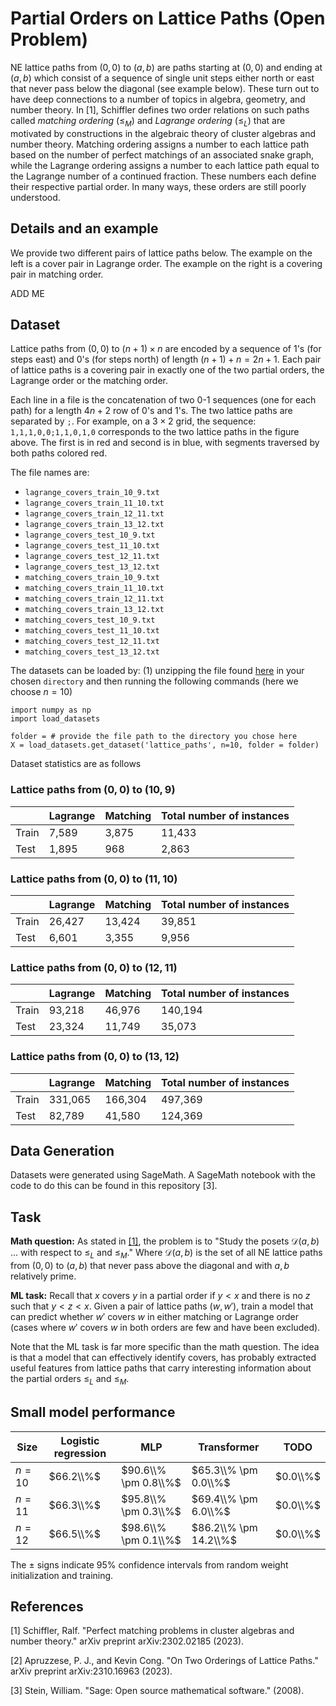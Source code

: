 # Partial Orders on Lattice Paths (Open Problem)

NE lattice paths from $(0, 0)$ to $(a, b)$ are paths starting at $(0,0)$ and ending at $(a,b)$ which consist of a sequence of single unit steps either north or east  that never pass below the diagonal (see example below). These turn out to have deep connections to a number of topics in algebra, geometry, and number theory. In \[1\], Schiffler defines two order relations on such paths called *matching ordering* ($\leq_M$) and *Lagrange ordering* ($\leq_L$) that are motivated by constructions in the algebraic theory of cluster algebras and number theory. Matching ordering assigns a number to each lattice path based on the number of perfect matchings of an associated snake graph, while the Lagrange ordering assigns a number to each lattice path equal to the Lagrange number of a continued fraction. These numbers each define their respective partial order. In many ways, these orders are still poorly understood. 

## Details and an example

We provide two different pairs of lattice paths below. The example on the left is a cover pair in Lagrange order. The example on the right is a covering pair in matching order. 

ADD ME

## Dataset

Lattice paths from $(0,0)$ to $(n+1) \times n$ are encoded by a sequence of $1$'s (for steps east) and $0$'s (for steps north) of length $(n+1) + n = 2n+1$. Each pair of lattice paths is a covering pair in exactly one of the two partial orders, the Lagrange order or the matching order.

Each line in a file is the concatenation of two 0-1 sequences (one for each path) for a length $4n+2$ row of $0$'s and $1$'s. The two lattice paths are separated by ``;``. For example, on a $3 \times 2$ grid, the sequence:
``1,1,1,0,0;1,1,0,1,0``
corresponds to the two lattice paths in the figure above. The first is in red and second is in blue, with segments traversed by both paths colored red. 

The file names are:

- ``lagrange_covers_train_10_9.txt``
- ``lagrange_covers_train_11_10.txt``
- ``lagrange_covers_train_12_11.txt``
- ``lagrange_covers_train_13_12.txt``
- ``lagrange_covers_test_10_9.txt``
- ``lagrange_covers_test_11_10.txt``
- ``lagrange_covers_test_12_11.txt``
- ``lagrange_covers_test_13_12.txt``
- ``matching_covers_train_10_9.txt``
- ``matching_covers_train_11_10.txt``
- ``matching_covers_train_12_11.txt``
- ``matching_covers_train_13_12.txt``
- ``matching_covers_test_10_9.txt``
- ``matching_covers_test_11_10.txt``
- ``matching_covers_test_12_11.txt``
- ``matching_covers_test_13_12.txt``

The datasets can be loaded by: (1) unzipping the file found [here](https://drive.google.com/file/d/1Wm9mtZQjXXQ4rl0TU9KtJ1T4RQaGsJNz/view?usp=sharing) in your chosen `directory` and then running the following commands (here we choose $n = 10$)

```
import numpy as np
import load_datasets 

folder = # provide the file path to the directory you chose here
X = load_datasets.get_dataset('lattice_paths', n=10, folder = folder)
```

Dataset statistics are as follows

### Lattice paths from $(0,0)$ to $(10,9)$ 

|  | Lagrange | Matching | Total number of instances | 
|----------|----------|----------|----------|
| Train | 7,589 | 3,875 | 11,433 |
| Test  | 1,895 | 968 | 2,863 | 

### Lattice paths from $(0,0)$ to $(11,10)$ 

|  | Lagrange | Matching | Total number of instances | 
|----------|----------|----------|----------|
| Train | 26,427 | 13,424 | 39,851 |
| Test  | 6,601 | 3,355 | 9,956 | 

### Lattice paths from $(0,0)$ to $(12,11)$ 

|  | Lagrange | Matching | Total number of instances | 
|----------|----------|----------|----------|
| Train | 93,218 | 46,976 | 140,194 |
| Test  | 23,324 | 11,749 | 35,073 | 

### Lattice paths from $(0,0)$ to $(13,12)$ 

|  | Lagrange | Matching | Total number of instances | 
|----------|----------|----------|----------|
| Train | 331,065 | 166,304 | 497,369 |
| Test  | 82,789 | 41,580 | 124,369 | 

## Data Generation

Datasets were generated using SageMath. A SageMath notebook with the code to do this can be found in this repository \[3\].

## Task

**Math question:** As stated in [\[1\]](https://arxiv.org/abs/2302.02185), the problem is to "Study the posets $\mathcal{D}(a,b)$ … with respect to $\leq_L$ and $\leq_M$." Where $\mathcal{D}(a,b)$ is the set of all NE lattice paths from $(0,0)$ to $(a,b)$ that never pass above the diagonal and with $a,b$ relatively prime. 

**ML task:** Recall that $x$ covers $y$ in a partial order if $y < x$ and there is no $z$ such that $y < z < x$. Given a pair of lattice paths $(w,w')$, train a model that can predict whether $w'$ covers $w$ in either matching or Lagrange order (cases where $w'$ covers $w$ in both orders are few and have been excluded). 

Note that the ML task is far more specific than the math question. The idea is that a model that can effectively identify covers, has probably extracted useful features from lattice paths that carry interesting information about the partial orders $\leq_L$ and $\leq_M$.

## Small model performance

| Size | Logistic regression | MLP | Transformer | TODO | 
|----------|----------|-----------|------------|------------|
| $n= 10$ | $66.2\\%$ | $90.6\\% \pm 0.8\\%$ | $65.3\\% \pm 0.0\\%$| $0.0\\%$ |
| $n= 11$ | $66.3\\%$ | $95.8\\% \pm 0.3\\%$ | $69.4\\% \pm 6.0\\%$| $0.0\\%$ |
| $n= 12$ | $66.5\\%$ | $98.6\\% \pm 0.1\\%$ | $86.2\\% \pm 14.2\\%$| $0.0\\%$ |

The $\pm$ signs indicate 95% confidence intervals from random weight initialization and training.

## References

\[1\] Schiffler, Ralf. "Perfect matching problems in cluster algebras and number theory." arXiv preprint arXiv:2302.02185 (2023).

\[2\] Apruzzese, P. J., and Kevin Cong. "On Two Orderings of Lattice Paths." arXiv preprint arXiv:2310.16963 (2023).

\[3\] Stein, William. "Sage: Open source mathematical software." (2008).
